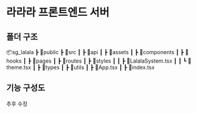 # 라라라 프론트엔드 서버

## 폴더 구조

📦sg_lalala
┣ 📂public
┣ 📂src
┃ ┣ 📂api
┃ ┣ 📂assets
┃ ┣ 📂components
┃ ┣ 📂hooks
┃ ┣ 📂pages
┃ ┣ 📂routes
┃ ┣ 📂styles
┃ ┃ ┣ 📜LalalaSystem.tsx
┃ ┃ ┗ 📜theme.tsx
┃ ┣ 📂types
┃ ┣ 📂utils
┃ ┣ 📜App.tsx
┃ ┣ 📜index.tsx

## 기능 구성도

추후 수정
